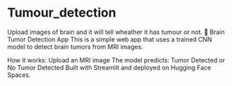 # Tumour_detection
Upload images of brain and it will tell wheather it has tumour or not.
🧠 Brain Tumor Detection App
This is a simple web app that uses a trained CNN model to detect brain tumors from MRI images.

How it works:
Upload an MRI image
The model predicts: Tumor Detected or No Tumor Detected
Built with Streamlit and deployed on Hugging Face Spaces.
